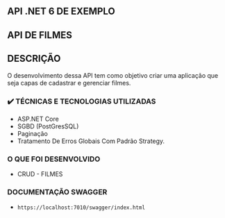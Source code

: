 ﻿## API .NET 6 DE EXEMPLO

## API DE FILMES

## DESCRIÇÃO
O desenvolvimento dessa API tem como objetivo criar uma aplicação que seja capas de cadastrar e gerenciar filmes.

### ✔️ TÉCNICAS E TECNOLOGIAS UTILIZADAS
- ASP.NET Core
- SGBD (PostGresSQL)
- Paginação
- Tratamento De Erros Globais Com Padrão Strategy.  


### O QUE FOI DESENVOLVIDO
- CRUD - FILMES

### DOCUMENTAÇÃO SWAGGER
- `https://localhost:7010/swagger/index.html`

